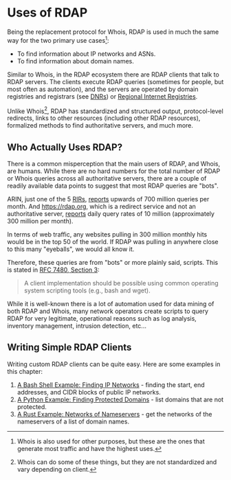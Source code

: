 # Uses of RDAP

Being the replacement protocol for Whois, RDAP is used in much the same way for the
two primary use cases[^use_cases]:

* To find information about IP networks and ASNs.
* To find information about domain names.

Similar to Whois, in the RDAP ecosystem there are RDAP clients that talk to RDAP servers. The clients
execute RDAP queries (sometimes for people, but most often as automation), and the servers are
operated by domain registries and registrars (see [DNRs](../misc/glossary.md#dnr)) or 
[Regional Internet Registries](../misc/glossary.md#rir).

Unlike Whois[^official_features], RDAP has standardized and structured output, protocol-level redirects,
links to other resources (including other RDAP resources), formalized methods to 
find authoritative servers, and much more.

## Who Actually Uses RDAP?

There is a common misperception that the main users of RDAP, and Whois, are humans.
While there are no hard numbers for the total number of RDAP or Whois queries
across all authoritative servers, there are a couple of readily available data points
to suggest that most RDAP queries are "bots". 

ARIN, just one of the 5 [RIRs](/misc/glossary.md#rir),
[reports](https://www.arin.net/vault/participate/meetings/reports/ARIN52/materials/friday/arin52_engineeringupdate.pdf) 
upwards of 700 million queries per month. And <https://rdap.org>, which is a redirect service
and not an authoritative server, [reports](https://mailarchive.ietf.org/arch/msg/regext/ElTMpcFDeZ_L43U9UbKqaBowjak/)
daily query rates of 10 million (approximately 300 million per month).

In terms of web traffic, any websites pulling in 300 million monthly hits would be in the top 50 of the world.
If RDAP was pulling in anywhere close to this many "eyeballs", we would all know it.

Therefore, these queries are from "bots" or more plainly said, scripts. This is stated in [RFC 7480, Section 3](https://datatracker.ietf.org/doc/html/rfc7480#section-1):

> A client implementation should be possible using 
> common operating system scripting tools 
> (e.g., bash and wget).

While it is well-known there is a lot of automation used for data mining of both RDAP and Whois,
many network operators create scripts to query RDAP for very legitimate, operational reasons
such as log analysis, inventory management, intrusion detection, etc...

## Writing Simple RDAP Clients

Writing custom RDAP clients can be quite easy. Here are some examples in this chapter:

1. [A Bash Shell Example: Finding IP Networks](finding_ip_networks.md) - finding the start, end addresses, and CIDR blocks of public IP networks.
1. [A Python Example: Finding Protected Domains](finding_protected_domains.md) - list domains that are not protected.
1. [A Rust Example: Networks of Nameservers](networks_of_nameservers.md) - get the networks of the nameservers of a list of domain names.

[^use_cases]: Whois is also used for other purposes, but these are the ones that generate most traffic and have the highest uses.

[^official_features]: Whois can do some of these things, but they are not standardized and vary depending on client.
